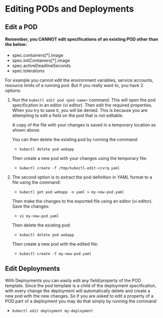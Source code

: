 # Editing PODs and Deployments

## Edit a POD
#### Remember, you CANNOT edit specifications of an existing POD other than the below:
+ spec.containers[*].image 
+ spec.initContainers[*].image 
+ spec.activeDeadlineSeconds 
+ spec.tolerations

For example you cannot edit the environment variables, service accounts, resource limits of a running pod. But if you really want to, you have 2 options:

1. Run the `kubectl edit pod <pod name>` command.  This will open the pod specification in an editor (vi editor). Then edit the required properties. When you try to save it, you will be denied. This is because you are attempting to edit a field on the pod that is not editable. 

    A copy of the file with your changes is saved in a temporary location as shown above. 

    You can then delete the existing pod by running the command:
   + `kubectl delete pod webapp`
   
   Then create a new pod with your changes using the temporary file:
   + `kubectl create -f /tmp/kubectl-edit-ccvrq.yaml`
   
2. The second option is to extract the pod definition in YAML format to a file using the command:

   - `kubectl get pod webapp -o yaml > my-new-pod.yaml`
   
   Then make the changes to the exported file using an editor (vi editor). Save the changes:
   + `vi my-new-pod.yaml`
   
   Then delete the existing pod:
   + `kubectl delete pod webapp`
   
   Then create a new pod with the edited file:
   + `kubectl create -f my-new-pod.yaml`

   
## Edit Deployments
With Deployments you can easily edit any field/property of the POD template. Since the pod template is a child of the deployment specification,  with every change the deployment will automatically delete and create a new pod with the new changes. So if you are asked to edit a property of a POD part of a deployment you may do that simply by running the command
+ `kubectl edit deployment my-deployment`